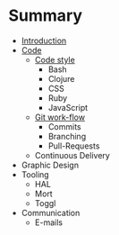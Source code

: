 # Summary

* [Introduction](README.md)
* [Code](code.md)
   * [Code style](code/style.md)
       * Bash
       * Clojure
       * CSS
       * Ruby
       * JavaScript
   * [Git work-flow](code/git_work-flow.md)
       * Commits
       * Branching
       * Pull-Requests
   * Continuous Delivery
* Graphic Design
* Tooling
   * HAL
   * Mort
   * Toggl
* Communication
   * E-mails

